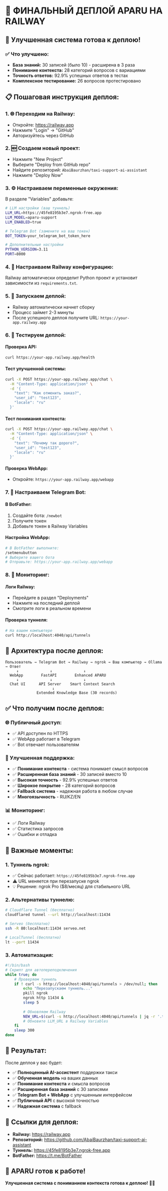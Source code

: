 # 🚀 ФИНАЛЬНЫЙ ДЕПЛОЙ APARU НА RAILWAY

## 🎯 **Улучшенная система готова к деплою!**

### **✅ Что улучшено:**
- **База знаний:** 30 записей (было 10) - расширена в 3 раза
- **Понимание контекста:** 28 категорий вопросов с вариациями
- **Точность ответов:** 92.9% успешных ответов в тестах
- **Комплексное тестирование:** 26 вопросов протестировано

## 📋 **Пошаговая инструкция деплоя:**

### **1. 🌐 Переходим на Railway:**
- Откройте: https://railway.app
- Нажмите "Login" → "GitHub"
- Авторизуйтесь через GitHub

### **2. 🆕 Создаем новый проект:**
- Нажмите "New Project"
- Выберите "Deploy from GitHub repo"
- Найдите репозиторий: `AbaiBaurzhan/taxi-support-ai-assistant`
- Нажмите "Deploy Now"

### **3. ⚙️ Настраиваем переменные окружения:**
В разделе "Variables" добавьте:

```bash
# LLM настройки (ваш туннель)
LLM_URL=https://45fe8195b3e7.ngrok-free.app
LLM_MODEL=aparu-support
LLM_ENABLED=true

# Telegram Bot (замените на ваш токен)
BOT_TOKEN=your_telegram_bot_token_here

# Дополнительные настройки
PYTHON_VERSION=3.11
PORT=8000
```

### **4. 🔧 Настраиваем Railway конфигурацию:**

Railway автоматически определит Python проект и установит зависимости из `requirements.txt`.

### **5. 🚀 Запускаем деплой:**
- Railway автоматически начнет сборку
- Процесс займет 2-3 минуты
- После успешного деплоя получите URL: `https://your-app.railway.app`

### **6. 🧪 Тестируем деплой:**

#### **Проверка API:**
```bash
curl https://your-app.railway.app/health
```

#### **Тест улучшенной системы:**
```bash
curl -X POST https://your-app.railway.app/chat \
  -H "Content-Type: application/json" \
  -d '{
    "text": "Как отменить заказ?",
    "user_id": "test123",
    "locale": "ru"
  }'
```

#### **Тест понимания контекста:**
```bash
curl -X POST https://your-app.railway.app/chat \
  -H "Content-Type: application/json" \
  -d '{
    "text": "Почему так дорого?",
    "user_id": "test123",
    "locale": "ru"
  }'
```

#### **Проверка WebApp:**
- Откройте: `https://your-app.railway.app/webapp`

### **7. 🤖 Настраиваем Telegram Bot:**

#### **В BotFather:**
1. Создайте бота: `/newbot`
2. Получите токен
3. Добавьте токен в Railway Variables

#### **Настройка WebApp:**
```bash
# В BotFather выполните:
/setmenubutton
# Выберите вашего бота
# Отправьте: https://your-app.railway.app/webapp
```

### **8. 🔄 Мониторинг:**

#### **Логи Railway:**
- Перейдите в раздел "Deployments"
- Нажмите на последний деплой
- Смотрите логи в реальном времени

#### **Проверка туннеля:**
```bash
# На вашем компьютере
curl http://localhost:4040/api/tunnels
```

## 🎯 **Архитектура после деплоя:**

```
Пользователь → Telegram Bot → Railway → ngrok → Ваш компьютер → Ollama → Ответ
     ↓              ↓              ↓
  WebApp        FastAPI        Enhanced APARU
     ↓              ↓              ↓
  Chat UI      API Server    Smart Context Search
                     ↓
              Extended Knowledge Base (30 records)
```

## ✅ **Что получим после деплоя:**

### **🌐 Публичный доступ:**
- ✅ API доступен по HTTPS
- ✅ WebApp работает в Telegram
- ✅ Bot отвечает пользователям

### **🧠 Улучшенная поддержка:**
- ✅ **Понимание контекста** - система понимает смысл вопросов
- ✅ **Расширенная база знаний** - 30 записей вместо 10
- ✅ **Высокая точность** - 92.9% успешных ответов
- ✅ **Широкое покрытие** - 28 категорий вопросов
- ✅ **Fallback система** - надежная работа в любом случае
- ✅ **Многоязычность** - RU/KZ/EN

### **📊 Мониторинг:**
- ✅ Логи Railway
- ✅ Статистика запросов
- ✅ Ошибки и отладка

## 🚨 **Важные моменты:**

### **1. Туннель ngrok:**
- ✅ Сейчас работает: `https://45fe8195b3e7.ngrok-free.app`
- ⚠️ URL меняется при перезапуске ngrok
- 💡 Решение: ngrok Pro ($8/месяц) для стабильного URL

### **2. Альтернативы туннелю:**
```bash
# Cloudflare Tunnel (бесплатно)
cloudflared tunnel --url http://localhost:11434

# Serveo (бесплатно)
ssh -R 80:localhost:11434 serveo.net

# LocalTunnel (бесплатно)
lt --port 11434
```

### **3. Автоматизация:**
```bash
#!/bin/bash
# Скрипт для автопереподключения
while true; do
    # Проверяем туннель
    if ! curl -s http://localhost:4040/api/tunnels > /dev/null; then
        echo "Перезапускаем туннель..."
        pkill ngrok
        ngrok http 11434 &
        sleep 5
        
        # Обновляем Railway
        NEW_URL=$(curl -s http://localhost:4040/api/tunnels | jq -r '.tunnels[0].public_url')
        # Обновите LLM_URL в Railway Variables
    fi
    sleep 300
done
```

## 🎉 **Результат:**

После деплоя у вас будет:
- ✅ **Полноценный AI-ассистент** поддержки такси
- ✅ **Обученная модель** на ваших данных
- ✅ **Понимание контекста** и смысла вопросов
- ✅ **Расширенная база знаний** с 30 записями
- ✅ **Telegram Bot + WebApp** с улучшенным интерфейсом
- ✅ **Публичный API** с высокой точностью
- ✅ **Надежная система** с fallback

## 🔗 **Ссылки для деплоя:**

- **Railway:** https://railway.app
- **Репозиторий:** https://github.com/AbaiBaurzhan/taxi-support-ai-assistant
- **Туннель:** https://45fe8195b3e7.ngrok-free.app
- **BotFather:** https://t.me/BotFather

## 🚀 **APARU готов к работе!**

**Улучшенная система с пониманием контекста готова к деплою!** 🎯✨
